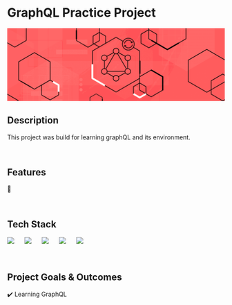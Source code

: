# GraphQL Practice Project

![Readme Image](https://github.com/emiz98/graphql-practice-project/blob/master/cover.png?raw=true)
<br/>

## Description

This project was build for learning graphQL and its environment.

<br/>

## Features

🚀 <br/>

<br/>

## Tech Stack

<p float="left">
    <img src="https://cdn.sanity.io/images/1z5g6za5/production/ea0d729f383fe9f113c7d2da95af5a39eecfa226-64x64.png?w=2000&fit=max&auto=format" width="60"  style="padding-right:20px"/>
    <img src="https://cdn.sanity.io/images/1z5g6za5/production/a882e2949438a37da709d38068e03d9bc33f2fc9-64x64.png?w=2000&fit=max&auto=format" width="60"  style="padding-right:20px"/>
    <img src="https://cdn.sanity.io/images/1z5g6za5/production/86767b7d764574fac74b912e72322497b278cef6-24x24.svg?w=2000&fit=max&auto=format" width="60"  style="padding-right:20px"/> 
    <img src="https://cdn.sanity.io/images/1z5g6za5/production/7c6a0de4ccf01cbcd492b311e19992c2c5234887-256x256.png?w=2000&fit=max&auto=format" width="60"  style="padding-right:20px"/> 
    <img src="https://cdn.sanity.io/images/1z5g6za5/production/97986d3dd7e897b83e06a41aaf9ee7a8de146685-768x768.png?w=2000&fit=max&auto=format" width="60"  style="padding-right:20px"/>
</p>

<br/>

## Project Goals & Outcomes

✔️ Learning GraphQL <br/>
